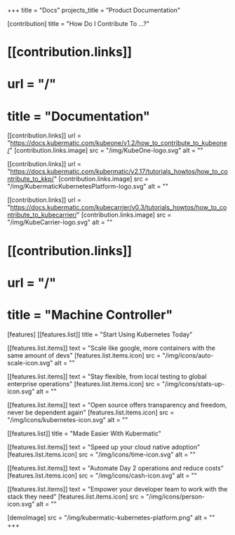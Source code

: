 +++
title = "Docs"
projects_title = "Product Documentation"

[contribution]
title = "How Do I Contribute To ...?"

#  [[contribution.links]]
#  url = "/"
#  title = "Documentation"

  [[contribution.links]]
  url = "https://docs.kubermatic.com/kubeone/v1.2/how_to_contribute_to_kubeone/"
  [contribution.links.image]
  src = "/img/KubeOne-logo.svg"
  alt = ""

  [[contribution.links]]
  url = "https://docs.kubermatic.com/kubermatic/v2.17/tutorials_howtos/how_to_contribute_to_kkp/"
  [contribution.links.image]
  src = "/img/KubermaticKubernetesPlatform-logo.svg"
  alt = ""

 [[contribution.links]]
  url = "https://docs.kubermatic.com/kubecarrier/v0.3/tutorials_howtos/how_to_contribute_to_kubecarrier/"
  [contribution.links.image]
  src = "/img/KubeCarrier-logo.svg"
  alt = ""

#  [[contribution.links]]
#  url = "/"
#  title = "Machine Controller"

[features]
  [[features.list]]
  title = "Start Using Kubernetes Today"

  [[features.list.items]]
  text = "Scale like google, more containers with the same amount of devs"
  [features.list.items.icon]
  src = "/img/icons/auto-scale-icon.svg"
  alt = ""

  [[features.list.items]]
  text = "Stay flexible, from local testing to global enterprise operations"
  [features.list.items.icon]
  src = "/img/icons/stats-up-icon.svg"
  alt = ""

  [[features.list.items]]
  text = "Open source offers transparency and freedom, never be dependent again"
  [features.list.items.icon]
  src = "/img/icons/kubernetes-icon.svg"
  alt = ""

  [[features.list]]
  title = "Made Easier With Kubermatic"

  [[features.list.items]]
  text = "Speed up your cloud native adoption"
  [features.list.items.icon]
  src = "/img/icons/time-icon.svg"
  alt = ""

  [[features.list.items]]
  text = "Automate Day 2 operations and reduce costs"
  [features.list.items.icon]
  src = "/img/icons/cash-icon.svg"
  alt = ""

  [[features.list.items]]
  text = "Empower your developer team to work with the stack they need"
  [features.list.items.icon]
  src = "/img/icons/person-icon.svg"
  alt = ""

[demoImage]
src = "/img/kubermatic-kubernetes-platform.png"
alt = ""
+++
